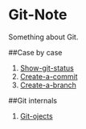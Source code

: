 Git-Note
========

Something about Git.

##Case by case

1. [Show-git-status](https://github.com/chuanxd/Git-Note/blob/master/case-by-case/Show-git-status.md)
2. [Create-a-commit](https://github.com/chuanxd/Git-Note/blob/master/case-by-case/Create-a-commit.md)
3. [Create-a-branch](https://github.com/chuanxd/Git-Note/blob/master/case-by-case/Create-a-branch.md)

##Git internals

1. [Git-ojects](https://github.com/chuanxd/Git-Note/blob/master/git-internals/git-objects.md)


